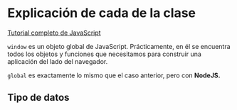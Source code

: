 # Explicación de cada de la clase

[Tutorial completo de JavaScript][1]

[1]:https://es.javascript.info/ "Tutorial completo de JavaScript"

`window` es un objeto global de JavaScript. Prácticamente, en él se encuentra todos los objetos y funciones que necesitamos para construir una aplicación del lado del navegador.

`global` es exactamente lo mismo que el caso anterior, pero con **NodeJS.**
## Tipo de datos

